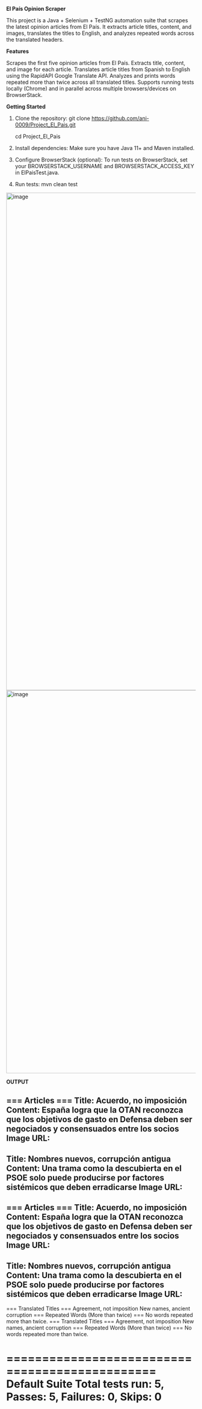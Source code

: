 **El País Opinion Scraper**

This project is a Java + Selenium + TestNG automation suite that scrapes the latest opinion articles from El País. It extracts article titles, content, and images, translates the titles to English, and analyzes repeated words across the translated headers.

**Features**

Scrapes the first five opinion articles from El País.
Extracts title, content, and image for each article.
Translates article titles from Spanish to English using the RapidAPI Google Translate API.
Analyzes and prints words repeated more than twice across all translated titles.
Supports running tests locally (Chrome) and in parallel across multiple browsers/devices on BrowserStack.


**Getting Started**

1. Clone the repository:
    git clone https://github.com/ani-0009/Project_El_Pais.git
   
    cd Project_El_Pais
   
3. Install dependencies:
   Make sure you have Java 11+ and Maven installed.
   
4. Configure BrowserStack (optional):
   To run tests on BrowserStack, set your BROWSERSTACK_USERNAME and BROWSERSTACK_ACCESS_KEY in ElPaisTest.java.

5. Run tests:
   mvn clean test


<img width="1321" alt="image" src="https://github.com/user-attachments/assets/c3b01d76-d4cf-49e3-9c9d-b8669c1360a7" />
<img width="1017" alt="image" src="https://github.com/user-attachments/assets/f03c0bb8-8bb8-4cdc-9820-4696442e9300" />


**OUTPUT**


=== Articles ===
Title: Acuerdo, no imposición
Content: España logra que la OTAN reconozca que los objetivos de gasto en Defensa deben ser negociados y consensuados entre los socios
Image URL: 
---
Title: Nombres nuevos, corrupción antigua
Content: Una trama como la descubierta en el PSOE solo puede producirse por factores sistémicos que deben erradicarse
Image URL: 
---
=== Articles ===
Title: Acuerdo, no imposición
Content: España logra que la OTAN reconozca que los objetivos de gasto en Defensa deben ser negociados y consensuados entre los socios
Image URL: 
---
Title: Nombres nuevos, corrupción antigua
Content: Una trama como la descubierta en el PSOE solo puede producirse por factores sistémicos que deben erradicarse
Image URL: 
---
=== Translated Titles ===
Agreement, not imposition
New names, ancient corruption
=== Repeated Words (More than twice) ===
No words repeated more than twice.
=== Translated Titles ===
Agreement, not imposition
New names, ancient corruption
=== Repeated Words (More than twice) ===
No words repeated more than twice.

===============================================
Default Suite
Total tests run: 5, Passes: 5, Failures: 0, Skips: 0
===============================================


